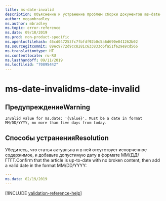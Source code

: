 ```yaml
---
title: ms-date-invalid
description: Объяснение и устранение проблем сборки документов ms-date-invalid
author: meganbradley
ms.author: mbradley
ms.topic: error-reference
ms.date: 09/10/2019
ms.prod: non-product-specific
ms.openlocfilehash: 46cd047253fc7fbfdf92b0c5a6d690e041262b02
ms.sourcegitcommit: 89ec9772d9cc8281c633833c6fa51f629e9cd566
ms.translationtype: HT
ms.contentlocale: ru-RU
ms.lasthandoff: 09/11/2019
ms.locfileid: "70895442"
---
```

# <a name="ms-date-invalid"></a><span data-ttu-id="2b0a0-103">ms-date-invalid</span><span class="sxs-lookup"><span data-stu-id="2b0a0-103">ms-date-invalid</span></span>

## <a name="warning"></a><span data-ttu-id="2b0a0-104">Предупреждение</span><span class="sxs-lookup"><span data-stu-id="2b0a0-104">Warning</span></span>

`Invalid value for ms.date: '{value}'. Must be a date in format MM/DD/YYYY, no more than five days from today.`

## <a name="resolution"></a><span data-ttu-id="2b0a0-105">Способы устранения</span><span class="sxs-lookup"><span data-stu-id="2b0a0-105">Resolution</span></span>

<span data-ttu-id="2b0a0-106">Убедитесь, что статья актуальна и в ней отсутствует испорченное содержимое, и добавьте допустимую дату в формате ММ/ДД/ГГГГ.</span><span class="sxs-lookup"><span data-stu-id="2b0a0-106">Confirm that the article is up-to-date with no broken content, then add a valid date in the format MM/DD/YYYY:</span></span>

```yml
---
ms.date: 02/19/2019
---
```

<!--make sure to add this file to your includes folder and verify the path-->
[!INCLUDE [validation-reference-help](includes/validation-reference-help.md)]
